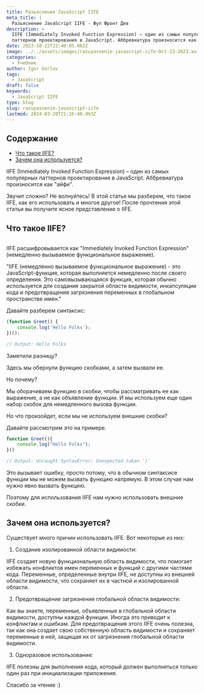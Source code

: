 ```yaml
---
title: Разъяснение JavaScript IIFE
meta_title: |
  Разъяснение JavaScript IIFE - Фул Фронт Дев
description: >
  IIFE (Immediately Invoked Function Expression) – один из самых популярных
  паттернов проектирования в JavaScript. Аббревиатура произносится как "айфи".
date: 2023-10-22T22:40:05.002Z
image: ../../assets/images/razuyasnenie-javascript-iife-Oct-23-2023.avif
categories:
  - Учебник
author: Igor Gorlov
tags:
  - JavaScript
draft: false
keywords:
  - JavaScript IIFE
type: blog
slug: razuyasnenie-javascript-iife
lastmod: 2024-03-20T21:26:48.993Z
---
```


<!-- wp:rank-math/toc-block {"title":"Структура содержания","headings":[{"key":"8322c444-a424-4305-b2b9-a5acf44f2602","content":"Что такое IIFE?","level":2,"link":"#что-такое-iife","disable":false,"isUpdated":false,"isGeneratedLink":true},{"key":"c7254f4e-18a6-4f0e-a82a-0149706a8248","content":"Зачем она используется?","level":2,"link":"#зачем-она-используется","disable":false,"isUpdated":false,"isGeneratedLink":true}],"listStyle":"ul"} -->
<div class="wp-block-rank-math-toc-block" id="rank-math-toc"><h2>Содержание</h2><nav><ul><li class=""><a href="#что-такое-iife">Что такое IIFE?</a></li><li class=""><a href="#зачем-она-используется">Зачем она используется?</a></li></ul></nav></div>
<!-- /wp:rank-math/toc-block -->

IIFE (Immediately Invoked Function Expression) – один из самых популярных паттернов проектирования в JavaScript. Аббревиатура произносится как "айфи".

Звучит сложно? Не волнуйтесь! В этой статье мы разберем, что такое IIFE, как его использовать и многое другое! После прочтения этой статьи вы получите ясное представление о IIFE.

<h2 class="wp-block-heading" id="что-такое-iife">Что такое IIFE?</h2>

<!-- wp:image -->
<figure class="wp-block-image"><img src="https://res.cloudinary.com/practicaldev/image/fetch/s--dpVFpAdZ--/c_limit%2Cf_auto%2Cfl_progressive%2Cq_auto%2Cw_800/https://imgs.search.brave.com/I-WKciK1kulobb42P9xXsDCa62fVXanBgqXMHmTLBZI/rs:fit:860:0:0/g:ce/aHR0cHM6Ly9taXJv/Lm1lZGl1bS5jb20v/djIvMSpvVzI5QU9P/UFpvdzRiMGd0bmVM/aDRRLnBuZw" alt=""/></figure>
<!-- /wp:image -->

IIFE расшифровывается как "Immediately Invoked Function Expression" (немедленно вызываемое функциональное выражение).

"IIFE (немедленно вызываемое функциональное выражение) - это JavaScript-функция, которая выполняется немедленно после своего определения. Это самовызывающаяся функция, которая обычно используется для создания закрытой области видимости, инкапсуляции кода и предотвращения загрязнения переменных в глобальном пространстве имен."

Давайте разберем синтаксис:

```javascript
(function Greet() {
	console.log('Hello Folks');
})();

// Output: Hello Folks
```

Заметили разницу?

Здесь мы обернули функцию скобками, а затем вызвали ее.

Но почему?

Мы оборачиваем функцию в скобки, чтобы рассматривать ее как выражение, а не как объявление функции. И мы используем еще один набор скобок для немедленного вызова функции.

Но что произойдет, если мы не используем внешние скобки?

Давайте рассмотрим это на примере.

```javascript
function Greet(){
    console.log("Hello Folks");
}()

// Output: Uncaught SyntaxError: Unexpected token ')'

```

Это вызывает ошибку, просто потому, что в обычном синтаксисе функции мы не можем вызвать функцию напрямую. В этом случае нам нужно явно вызвать функцию.

Поэтому для использования IIFE нам нужно использовать внешние скобки.

<h2 class="wp-block-heading" id="зачем-она-используется">Зачем она используется?</h2>

Существует много причин использовать IIFE. Вот некоторые из них:

<!-- wp:list {"ordered":true} -->
<ol><!-- wp:list-item -->
<li>Создание изолированной области видимости:</li>
<!-- /wp:list-item --></ol>
<!-- /wp:list -->

IIFE создает новую функциональную область видимости, что помогает избежать конфликтов имен переменных и функций с другими частями кода. Переменные, определенные внутри IIFE, не доступны из внешней области видимости, что сохраняет их в частной и изолированной области.

<!-- wp:list {"ordered":true,"start":2} -->
<ol start="2"><!-- wp:list-item -->
<li>Предотвращение загрязнения глобальной области видимости:</li>
<!-- /wp:list-item --></ol>
<!-- /wp:list -->

Как вы знаете, переменные, объявленные в глобальной области видимости, доступны каждой функции. Иногда это приводит к конфликтам и ошибкам. Для предотвращения этого IIFE очень полезна, так как она создает свою собственную область видимости и сохраняет переменные в ней, защищая их от загрязнения глобальной области видимости.

<!-- wp:list {"ordered":true,"start":3} -->
<ol start="3"><!-- wp:list-item -->
<li>Одноразовое использование:</li>
<!-- /wp:list-item --></ol>
<!-- /wp:list -->

IIFE полезны для выполнения кода, который должен выполняться только один раз при инициализации приложения.

Спасибо за чтение :)

<!-- wp:image -->
<figure class="wp-block-image"><img src="https://res.cloudinary.com/practicaldev/image/fetch/s--mRzvhI1R--/c_limit%2Cf_auto%2Cfl_progressive%2Cq_auto%2Cw_800/https://cdn.hashnode.com/res/hashnode/image/upload/v1690697017967/37521c8d-59fb-4f86-99ef-36877e7fc7a8.png" alt=""/></figure>
<!-- /wp:image -->
